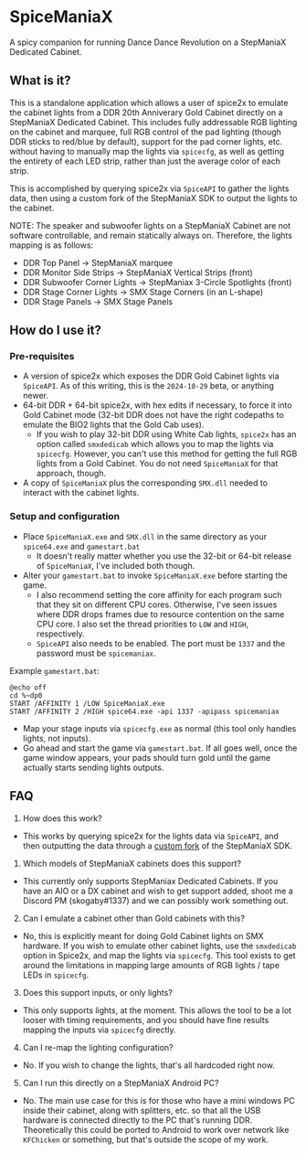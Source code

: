 # SpiceManiaX

A spicy companion for running Dance Dance Revolution on a StepManiaX Dedicated Cabinet.

## What is it?

This is a standalone application which allows a user of spice2x to emulate the cabinet lights from a DDR 20th Anniverary Gold Cabinet directly on a StepManiaX Dedicated Cabinet. This includes fully addressable RGB lighting on the cabinet and marquee, full RGB control of the pad lighting (though DDR sticks to red/blue by default), support for the pad corner lights, etc. without having to manually map the lights via `spicecfg`, as well as getting the entirety of each LED strip, rather than just the average color of each strip.

This is accomplished by querying spice2x via `SpiceAPI` to gather the lights data, then using a custom fork of the StepManiaX SDK to output the lights to the cabinet.

NOTE: The speaker and subwoofer lights on a StepManiaX Cabinet are not software controllable, and remain statically always on. Therefore, the lights mapping is as follows:

* DDR Top Panel -> StepManiaX marquee
* DDR Monitor Side Strips -> StepManiaX Vertical Strips (front)
* DDR Subwoofer Corner Lights -> StepManiax 3-Circle Spotlights (front)
* DDR Stage Corner Lights -> SMX Stage Corners (in an L-shape)
* DDR Stage Panels -> SMX Stage Panels

## How do I use it?

### Pre-requisites

* A version of spice2x which exposes the DDR Gold Cabinet lights via `SpiceAPI`. As of this writing, this is the `2024-10-29` beta, or anything newer.
* 64-bit DDR + 64-bit spice2x, with hex edits if necessary, to force it into Gold Cabinet mode (32-bit DDR does not have the right codepaths to emulate the BIO2 lights that the Gold Cab uses).
  * If you wish to play 32-bit DDR using White Cab lights, `spice2x` has an option called `smxdedicab` which allows you to map the lights via `spicecfg`. However, you can't use this method for getting the full RGB lights from a Gold Cabinet. You do not need `SpiceManiaX` for that approach, though.
* A copy of `SpiceManiaX` plus the corresponding `SMX.dll` needed to interact with the cabinet lights.

### Setup and configuration

* Place `SpiceManiaX.exe` and `SMX.dll` in the same directory as your `spice64.exe` and `gamestart.bat`
  * It doesn't really matter whether you use the 32-bit or 64-bit release of `SpiceManiaX`, I've included both though.
* Alter your `gamestart.bat` to invoke `SpiceManiaX.exe` before starting the game.
  * I also recommend setting the core affinity for each program such that they sit on different CPU cores. Otherwise, I've seen issues where DDR drops frames due to resource contention on the same CPU core. I also set the thread priorities to `LOW` and `HIGH`, respectively.
  * `SpiceAPI` also needs to be enabled. The port must be `1337` and the password must be `spicemaniax`.

Example `gamestart.bat`:
```
@echo off
cd %~dp0
START /AFFINITY 1 /LOW SpiceManiaX.exe
START /AFFINITY 2 /HIGH spice64.exe -api 1337 -apipass spicemaniax
```
* Map your stage inputs via `spicecfg.exe` as normal (this tool only handles lights, not inputs).
* Go ahead and start the game via `gamestart.bat`. If all goes well, once the game window appears, your pads should turn gold until the game actually starts sending lights outputs.

## FAQ

1. How does this work?
* This works by querying spice2x for the lights data via `SpiceAPI`, and then outputting the data through a [custom fork](https://github.com/skogaby/stepmaniax-sdk) of the StepManiaX SDK.
1. Which models of StepManiaX cabinets does this support?
* This currently only supports StepManiax Dedicated Cabinets. If you have an AIO or a DX cabinet and wish to get support added, shoot me a Discord PM (skogaby#1337) and we can possibly work something out.
2. Can I emulate a cabinet other than Gold cabinets with this?
* No, this is explicitly meant for doing Gold Cabinet lights on SMX hardware. If you wish to emulate other cabinet lights, use the `smxdedicab` option in Spice2x, and map the lights via `spicecfg`. This tool exists to get around the limitations in mapping large amounts of RGB lights / tape LEDs in `spicecfg`.
3. Does this support inputs, or only lights?
* This only supports lights, at the moment. This allows the tool to be a lot looser with timing requirements, and you should have fine results mapping the inputs via `spicecfg` directly.
4. Can I re-map the lighting configuration?
* No. If you wish to change the lights, that's all hardcoded right now.
5. Can I run this directly on a StepManiaX Android PC?
* No. The main use case for this is for those who have a mini windows PC inside their cabinet, along with splitters, etc. so that all the USB hardware is connected directly to the PC that's running DDR. Theoretically this could be ported to Android to work over network like `KFChicken` or something, but that's outside the scope of my work.